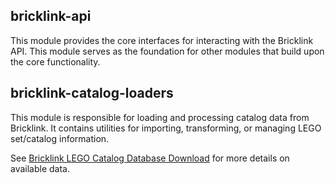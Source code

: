## bricklink-api

This module provides the core interfaces for interacting with the Bricklink API.
This module serves as the foundation for other modules that build upon the core functionality.

## bricklink-catalog-loaders

This module is responsible for loading and processing catalog data from Bricklink. It contains utilities for
importing, transforming, or managing LEGO set/catalog information.

See [Bricklink LEGO Catalog Database Download](https://www.bricklink.com/catalogDownload.asp) for more details on
available data.


